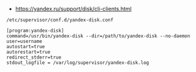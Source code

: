 * https://yandex.ru/support/disk/cli-clients.html

`/etc/supervisor/conf.d/yandex-disk.conf`
```
[program:yandex-disk]
command=/usr/bin/yandex-disk --dir=/path/to/yandex-disk --no-daemon
user=username
autostart=true
autorestart=true
redirect_stderr=true
stdout_logfile = /var/log/supervisor/yandex-disk.log
```
